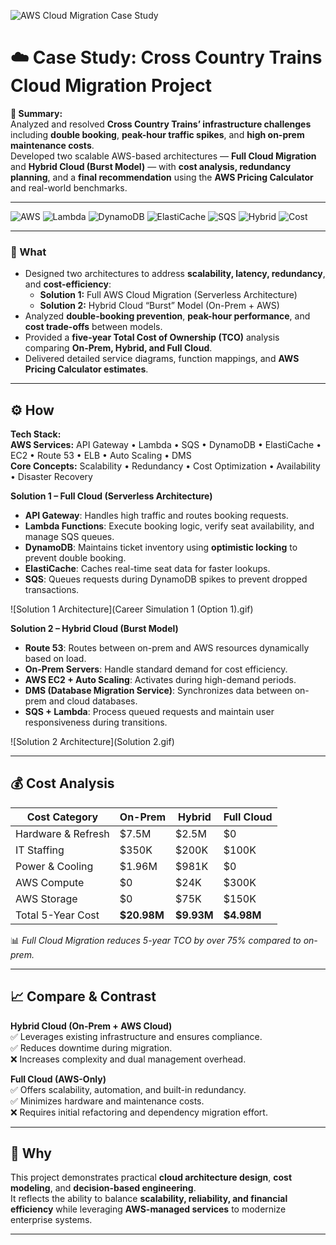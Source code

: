 ![AWS Cloud Migration Case Study](https://img.shields.io/badge/Cloud%20Architecture-Hybrid%20%7C%20Full%20AWS%20Migration-orange?logo=amazon-aws&logoColor=white&style=for-the-badge)

# ☁️ Case Study: Cross Country Trains Cloud Migration Project

**🚀 Summary:**  
Analyzed and resolved **Cross Country Trains’ infrastructure challenges** including **double booking**, **peak-hour traffic spikes**, and **high on-prem maintenance costs**.  
Developed two scalable AWS-based architectures — **Full Cloud Migration** and **Hybrid Cloud (Burst Model)** — with **cost analysis, redundancy planning**, and a **final recommendation** using the **AWS Pricing Calculator** and real-world benchmarks.

---

![AWS](https://img.shields.io/badge/AWS-Architecture-orange?logo=amazon-aws&logoColor=white)
![Lambda](https://img.shields.io/badge/Compute-Lambda-yellow?logo=awslambda&logoColor=white)
![DynamoDB](https://img.shields.io/badge/Database-DynamoDB-blue?logo=amazondynamodb&logoColor=white)
![ElastiCache](https://img.shields.io/badge/Cache-ElastiCache-teal?logo=amazonaws&logoColor=white)
![SQS](https://img.shields.io/badge/Queue-SQS-purple?logo=amazonsqs&logoColor=white)
![Hybrid](https://img.shields.io/badge/Architecture-Hybrid%20%7C%20Serverless-success)
![Cost](https://img.shields.io/badge/Analysis-AWS%20Pricing%20Calculator-lightgrey)

---

### **🧩 What**
- Designed two architectures to address **scalability, latency, redundancy**, and **cost-efficiency**:
  - **Solution 1:** Full AWS Cloud Migration (Serverless Architecture)
  - **Solution 2:** Hybrid Cloud “Burst” Model (On-Prem + AWS)  
- Analyzed **double-booking prevention**, **peak-hour performance**, and **cost trade-offs** between models.  
- Provided a **five-year Total Cost of Ownership (TCO)** analysis comparing **On-Prem, Hybrid, and Full Cloud**.  
- Delivered detailed service diagrams, function mappings, and **AWS Pricing Calculator estimates**.  

---

## **⚙️ How**

**Tech Stack:**  
**AWS Services:** API Gateway • Lambda • SQS • DynamoDB • ElastiCache • EC2 • Route 53 • ELB • Auto Scaling • DMS  
**Core Concepts:** Scalability • Redundancy • Cost Optimization • Availability • Disaster Recovery  

**Solution 1 – Full Cloud (Serverless Architecture)**  
- **API Gateway**: Handles high traffic and routes booking requests.  
- **Lambda Functions**: Execute booking logic, verify seat availability, and manage SQS queues.  
- **DynamoDB**: Maintains ticket inventory using **optimistic locking** to prevent double booking.  
- **ElastiCache**: Caches real-time seat data for faster lookups.  
- **SQS**: Queues requests during DynamoDB spikes to prevent dropped transactions.

![Solution 1 Architecture](Career Simulation 1 (Option 1).gif)

**Solution 2 – Hybrid Cloud (Burst Model)**  
- **Route 53**: Routes between on-prem and AWS resources dynamically based on load.  
- **On-Prem Servers**: Handle standard demand for cost efficiency.  
- **AWS EC2 + Auto Scaling**: Activates during high-demand periods.  
- **DMS (Database Migration Service)**: Synchronizes data between on-prem and cloud databases.  
- **SQS + Lambda**: Process queued requests and maintain user responsiveness during transitions.
  
![Solution 2 Architecture](Solution 2.gif)


---

## **💰 Cost Analysis**

| Cost Category | On-Prem | Hybrid | Full Cloud |
|----------------|----------|---------|-------------|
| Hardware & Refresh | $7.5M | $2.5M | $0 |
| IT Staffing | $350K | $200K | $100K |
| Power & Cooling | $1.96M | $981K | $0 |
| AWS Compute | $0 | $24K | $300K |
| AWS Storage | $0 | $75K | $150K |
| Total 5-Year Cost | **$20.98M** | **$9.93M** | **$4.98M** |

📊 *Full Cloud Migration reduces 5-year TCO by over 75% compared to on-prem.*  

---

## **📈 Compare & Contrast**

**Hybrid Cloud (On-Prem + AWS Cloud)**  
✅ Leverages existing infrastructure and ensures compliance.  
✅ Reduces downtime during migration.  
❌ Increases complexity and dual management overhead.  

**Full Cloud (AWS-Only)**  
✅ Offers scalability, automation, and built-in redundancy.  
✅ Minimizes hardware and maintenance costs.  
❌ Requires initial refactoring and dependency migration effort.  

---

## **🎯 Why**
This project demonstrates practical **cloud architecture design**, **cost modeling**, and **decision-based engineering**.  
It reflects the ability to balance **scalability, reliability, and financial efficiency** while leveraging **AWS-managed services** to modernize enterprise systems.  

---
